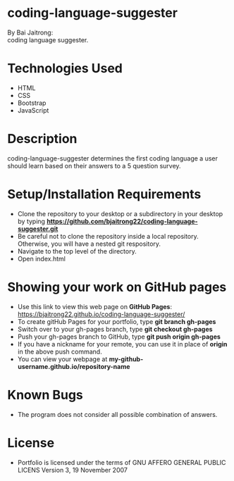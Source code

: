 # coding-language-suggester
By Bai Jaitrong:  
coding language suggester.  
# Technologies Used
  * HTML
  * CSS
  * Bootstrap
  * JavaScript
# Description
coding-language-suggester determines the first coding language a user should learn based on their answers to a 5 question survey.

# Setup/Installation Requirements
  * Clone the repository to your desktop or a subdirectory in your desktop by typing **https://github.com/bjaitrong22/coding-language-suggester.git**
  * Be careful not to clone the repository inside a local repository. Otherwise, you will have a nested git respository.
  * Navigate to the top level of the directory.
  * Open index.html 

# Showing your work on GitHub pages
  * Use this link to view this web page on **GitHub Pages**: https://bjaitrong22.github.io/coding-language-suggester/
  * To create gitHub Pages for your portfolio, type **git branch gh-pages**
  * Switch over to your gh-pages branch, type **git checkout gh-pages**
  * Push your gh-pages branch to GitHub, type **git push origin gh-pages**
  * If you have a nickname for your remote, you can use it in place of **origin** in the above push command.
  * You can view your webpage at **my-github-username.github.io/repository-name**

# Known Bugs
  * The program does not consider all possible combination of answers.
# License
 * Portfolio is licensed under the terms of GNU AFFERO GENERAL PUBLIC LICENS Version 3, 19 November 2007


  
  




